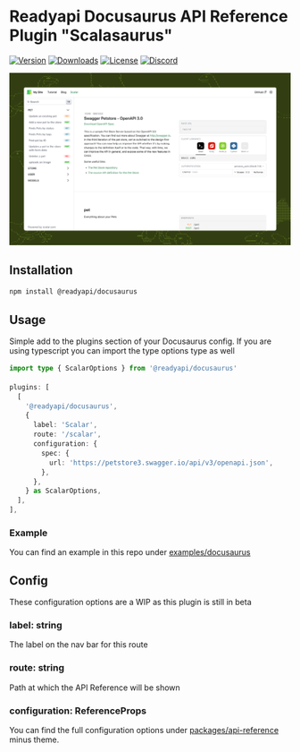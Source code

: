 # Readyapi Docusaurus API Reference Plugin "Scalasaurus"

[![Version](https://img.shields.io/npm/v/%40readyapi/docusaurus)](https://www.npmjs.com/package/@readyapi/docusaurus)
[![Downloads](https://img.shields.io/npm/dm/%40readyapi/docusaurus)](https://www.npmjs.com/package/@readyapi/docusaurus)
[![License](https://img.shields.io/npm/l/%40scalar%2Fdocusaurus)](https://www.npmjs.com/package/@readyapi/docusaurus)
[![Discord](https://img.shields.io/discord/1135330207960678410?style=flat&color=5865F2)](https://discord.gg/8HeZcRGPFS)

![scalasaurus](docusaurus.png)

## Installation

```bash
npm install @readyapi/docusaurus
```

## Usage

Simple add to the plugins section of your Docusaurus config. If you are using
typescript you can import the type options type as well

```ts
import type { ScalarOptions } from '@readyapi/docusaurus'

plugins: [
  [
    '@readyapi/docusaurus',
    {
      label: 'Scalar',
      route: '/scalar',
      configuration: {
        spec: {
          url: 'https://petstore3.swagger.io/api/v3/openapi.json',
        },
      },
    } as ScalarOptions,
  ],
],
```

### Example

You can find an example in this repo under [examples/docusaurus](https://github.com/khulnasoft/readyapi.js/tree/main/examples/docusaurus)

## Config

These configuration options are a WIP as this plugin is still in beta

### label: string

The label on the nav bar for this route

### route: string

Path at which the API Reference will be shown

### configuration: ReferenceProps

You can find the full configuration options under
[packages/api-reference](https://github.com/khulnasoft/readyapi.js/tree/main/packages/api-reference)
minus theme.
